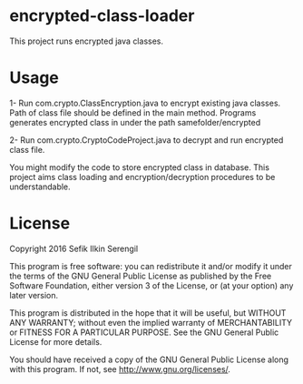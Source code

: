 # encrypted-class-loader
This project runs encrypted java classes. 

Usage
=====
1- Run com.crypto.ClassEncryption.java to encrypt existing java classes. Path of class file should be defined in the main method. Programs generates encrypted class in under the path samefolder/encrypted

2- Run com.crypto.CryptoCodeProject.java to decrypt and run encrypted class file.

You might modify the code to store encrypted class in database. This project aims class loading and encryption/decryption procedures to be understandable.

License
=======
Copyright 2016 Sefik Ilkin Serengil

This program is free software: you can redistribute it and/or modify it under the terms of the GNU General Public License as published by the Free Software Foundation, either version 3 of the License, or (at your option) any later version.

This program is distributed in the hope that it will be useful, but WITHOUT ANY WARRANTY; without even the implied warranty of MERCHANTABILITY or FITNESS FOR A PARTICULAR PURPOSE.  See the GNU General Public License for more details.

You should have received a copy of the GNU General Public License along with this program.  If not, see <http://www.gnu.org/licenses/>.
